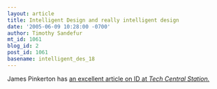 ```yaml
---
layout: article
title: Intelligent Design and really intelligent design
date: '2005-06-09 10:28:00 -0700'
author: Timothy Sandefur
mt_id: 1061
blog_id: 2
post_id: 1061
basename: intelligent_des_18
---
```

<p>James Pinkerton has <a href="http://techcentralstation.com/060905B.html">an excellent article on ID at <i>Tech Central Station.</i></a></p>
